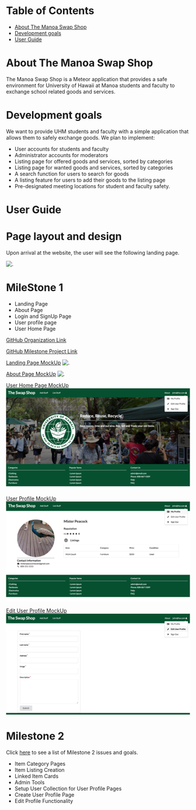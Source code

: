 # Table of Contents

* [About The Manoa Swap Shop](#about-the-manoa-swap-shop)
* [Development goals](#development-goals)
* [User Guide](#user-guide)

# About The Manoa Swap Shop

The Manoa Swap Shop is a Meteor application that provides a safe environment for University of Hawaii at Manoa students and faculty to exchange school related goods and services.

# Development goals

We want to provide UHM students and faculty with a simple application that allows them to safely exchange goods.  We plan to implement:

* User accounts for students and faculty
* Administrator accounts for moderators
* Listing page for offered goods and services, sorted by categories
* Listing page for wanted goods and services, sorted by categories
* A search function for users to search for goods
* A listing feature for users to add their goods to the listing page
* Pre-designated meeting locations for student and faculty safety.

# User Guide

# Page layout and design

Upon arrival at the website, the user will see the following landing page.

![.](images/UHSwapShop_Landing_MockUp.png)

# MileStone 1

* Landing Page
* About Page
* Login and SignUp Page
* User profile page
* User Home Page

[GitHub Organization Link](https://github.com/manoaswapshop)
 
[GitHub Milestone Project Link](https://github.com/manoaswapshop/swapshop_source/projects/1)

[Landing Page MockUp](http://themanoaswapshop.meteorapp.com/#/)
![.](images/swapshoplanding_galaxy.png)

[About Page MockUp](http://themanoaswapshop.meteorapp.com/#/about)
![.](images/swapshopabout_galaxy.png)

[User Home Page MockUp](http://themanoaswapshop.meteorapp.com/#/)
![.](images/LogInPageMockUp.png)

[User Profile MockUp](http://themanoaswapshop.meteorapp.com/#/userprofile)
![.](images/UserProfilePageMockUp.png)

[Edit User Profile MockUp](http://themanoaswapshop.meteorapp.com/#/editprofile)
![.](images/EditUserProfileMockUp.png)


# Milestone 2
Click [here](https://github.com/manoaswapshop/swapshop_source/projects/2) to see a list of Milestone 2 issues and goals.
* Item Category Pages
* Item Listing Creation
* Linked Item Cards
* Admin Tools
* Setup User Collection for User Profile Pages
* Create User Profile Page
* Edit Profile Functionality

